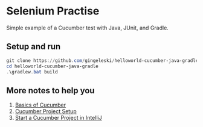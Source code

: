 
# Selenium Practise

Simple example of a Cucumber test with Java, JUnit, and Gradle.

## Setup and run

```powershell
git clone https://github.com/gingeleski/helloworld-cucumber-java-gradle.git
cd helloworld-cucumber-java-gradle
.\gradlew.bat build
```

## More notes to help you

1. [Basics of Cucumber](https://github.com/gingeleski/helloworld-cucumber-java-gradle/blob/master/docs/01_Basics-of-Cucumber.md)
2. [Cucumber Project Setup](https://github.com/gingeleski/helloworld-cucumber-java-gradle/blob/master/docs/02_Cucumber-Project-Setup.md)
3. [Start a Cucumber Project in IntelliJ](https://github.com/gingeleski/helloworld-cucumber-java-gradle/blob/master/docs/03_Start-a-Cucumber-Project-in-IntelliJ.md)
